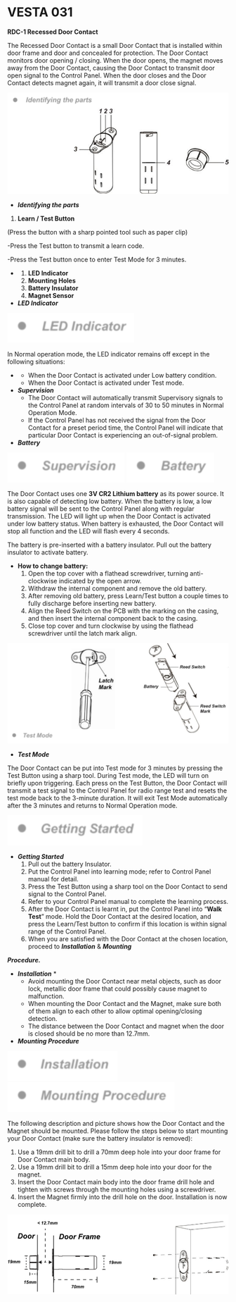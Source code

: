 # VESTA 031

**RDC-1 Recessed Door Contact**

The Recessed Door Contact is a small Door Contact that is installed within door frame and door and concealed for protection. The Door Contact monitors door opening / closing. When the door opens, the magnet moves away from the Door Contact, causing the Door Contact to transmit door open signal to the Control Panel. When the door closes and the Door Contact detects magnet again, it will transmit a door close signal.

![](<.gitbook/assets/0 (29).png>)

* _**Identifying the parts**_

1. **Learn / Test Button**

(Press the button with a sharp pointed tool such as paper clip)

\-Press the Test button to transmit a learn code.

\-Press the Test button once to enter Test Mode for 3 minutes.

*
  1. **LED Indicator**
  2. **Mounting Holes**
  3. **Battery Insulator**
  4. **Magnet Sensor**
* _**LED Indicator**_

![](<.gitbook/assets/1 (33).png>)

In Normal operation mode, the LED indicator remains off except in the following situations:

*
  * When the Door Contact is activated under Low battery condition.
  * When the Door Contact is activated under Test mode.
* _**Supervision**_
  * The Door Contact will automatically transmit Supervisory signals to the Control Panel at random intervals of 30 to 50 minutes in Normal Operation Mode.
  * If the Control Panel has not received the signal from the Door Contact for a preset period time, the Control Panel will indicate that particular Door Contact is experiencing an out-of-signal problem.
* _**Battery**_

![](<.gitbook/assets/2 (40).png>) ![](<.gitbook/assets/3 (37).png>)

The Door Contact uses one **3V CR2 Lithium battery** as its power source. It is also capable of detecting low battery. When the battery is low, a low battery signal will be sent to the Control Panel along with regular transmission. The LED will light up when the Door Contact is activated under low battery status. When battery is exhausted, the Door Contact will stop all function and the LED will flash every 4 seconds.

The battery is pre-inserted with a battery insulator. Pull out the battery insulator to activate battery.

* **How to change battery:**
  1. Open the top cover with a flathead screwdriver, turning anti-clockwise indicated by the open arrow.
  2. Withdraw the internal component and remove the old battery.
  3. After removing old battery, press Learn/Test button a couple times to fully discharge before inserting new battery.
  4. Align the Reed Switch on the PCB with the marking on the casing, and then insert the internal component back to the casing.
  5. Close top cover and turn clockwise by using the flathead screwdriver until the latch mark align.

![](<.gitbook/assets/4 (35).png>)

* _**Test Mode**_

The Door Contact can be put into Test mode for 3 minutes by pressing the Test Button using a sharp tool. During Test mode, the LED will turn on briefly upon triggering. Each press on the Test Button, the Door Contact will transmit a test signal to the Control Panel for radio range test and resets the test mode back to the 3-minute duration. It will exit Test Mode automatically after the 3 minutes and returns to Normal Operation mode.

![](<.gitbook/assets/5 (30).png>)

* _**Getting Started**_
  1. Pull out the battery Insulator.
  2. Put the Control Panel into learning mode; refer to Control Panel manual for detail.
  3. Press the Test Button using a sharp tool on the Door Contact to send signal to the Control Panel.
  4. Refer to your Control Panel manual to complete the learning process.
  5. After the Door Contact is learnt in, put the Control Panel into “**Walk Test**” mode. Hold the Door Contact at the desired location, and press the Learn/Test button to confirm if this location is within signal range of the Control Panel.
  6. When you are satisfied with the Door Contact at the chosen location, proceed to _**Installation**_ & _**Mounting**_

_**Procedure.**_

* _**Installation**_
  *
    * Avoid mounting the Door Contact near metal objects, such as door lock, metallic door frame that could possibly cause magnet to malfunction.
    * When mounting the Door Contact and the Magnet, make sure both of them align to each other to allow optimal opening/closing detection.
    * The distance between the Door Contact and magnet when the door is closed should be no more than 12.7mm.
* _**Mounting Procedure**_

![](<.gitbook/assets/6 (20).png>) ![](<.gitbook/assets/7 (16).png>)

The following description and picture shows how the Door Contact and the Magnet should be mounted. Please follow the steps below to start mounting your Door Contact (make sure the battery insulator is removed):

1. Use a 19mm drill bit to drill a 70mm deep hole into your door frame for Door Contact main body.
2. Use a 19mm drill bit to drill a 15mm deep hole into your door for the magnet.
3. Insert the Door Contact main body into the door frame drill hole and tighten with screws through the mounting holes using a screwdriver.
4. Insert the Magnet firmly into the drill hole on the door. Installation is now complete.

![](<.gitbook/assets/8 (19).png>)

